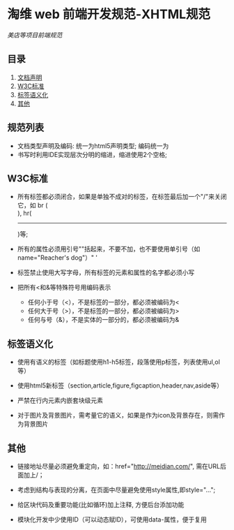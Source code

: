 淘维 web 前端开发规范-XHTML规范
=====================
*美店等项目前端规范*


## <a name='TOC'>目录</a>

  1. [文档声明](#doctype)
  1. [W3C标准](#w3c)
  1. [标签语义化](#semantic)
  1. [其他](#others)



## <a name='doctype'>规范列表</a>

- 文档类型声明及编码: 统一为html5声明类型<!DOCTYPE html>; 编码统一为<meta charset="utf-8" />
- 书写时利用IDE实现层次分明的缩进，缩进使用2个空格;



## <a name='w3c'>W3C标准</a>

- 所有标签都必须闭合，如果是单独不成对的标签，在标签最后加一个"/"来关闭它，如 br (<br />), hr(<hr />)等;

- 所有的属性必须用引号""括起来，不要不加，也不要使用单引号（如 name="Reacher's dog"）&quot; &apos;

- 标签禁止使用大写字母，所有标签的元素和属性的名字都必须小写

- 把所有<和&等特殊符号用编码表示

  + 任何小于号（<），不是标签的一部分，都必须被编码为&lt;
  + 任何大于号（>），不是标签的一部分，都必须被编码为&gt;
  + 任何与号（&），不是实体的一部分的，都必须被编码为&amp;




## <a name='semantic'>标签语义化</a>

- 使用有语义的标签（如标题使用h1-h5标签，段落使用p标签，列表使用ul,ol等）

- 使用html5新标签（section,article,figure,figcaption,header,nav,aside等）

- 严禁在行内元素内嵌套块级元素

- 对于图片及背景图片，需考量它的语义，如果是作为icon及背景存在，则需作为背景图片




## <a name='others'>其他</a>

- 链接地址尽量必须避免重定向，如：href="http://meidian.com/", 需在URL后面加上/；

- 考虑到结构与表现的分离，在页面中尽量避免使用style属性,即style="…";

- 给区块代码及重要功能(比如循环)加上注释, 方便后台添加功能

- 模块化开发中少使用ID（可以动态赋ID），可使用data-属性，便于复用






